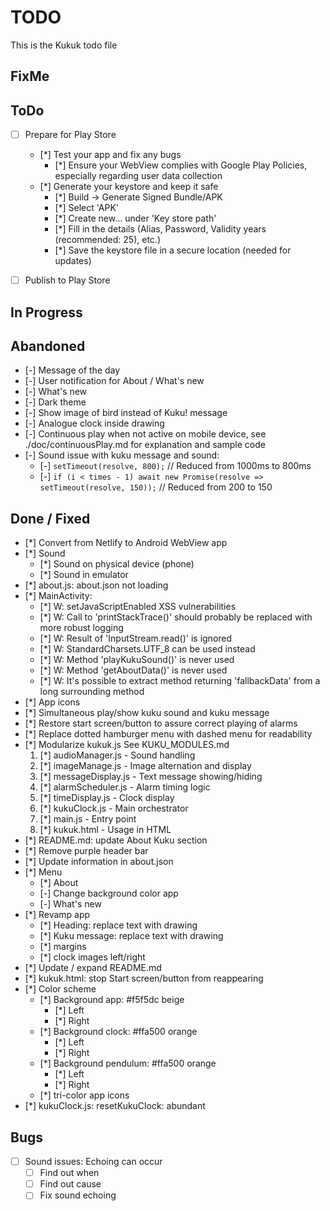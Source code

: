 # TODO
This is the Kukuk todo file

## FixMe

## ToDo
- [ ] Prepare for Play Store
  - [*] Test your app and fix any bugs
    - [*] Ensure your WebView complies with Google Play Policies, especially regarding user data collection
  - [*] Generate your keystore and keep it safe
    - [*] Build -> Generate Signed Bundle/APK
    - [*] Select 'APK'
    - [*] Create new... under 'Key store path'
    - [*] Fill in the details (Alias, Password, Validity years (recommended: 25), etc.)
    - [*] Save the keystore file in a secure location (needed for updates)


- [ ] Publish to Play Store

## In Progress

## Abandoned
- [-] Message of the day
- [-] User notification for About / What's new
- [-] What's new
- [-] Dark theme
- [-] Show image of bird instead of Kuku! message
- [-] Analogue clock inside drawing
- [-] Continuous play when not active on mobile device, see ./doc/continuousPlay.md for explanation and sample code
- [-] Sound issue with kuku message and sound:
  - [-] `setTimeout(resolve, 800);`  // Reduced from 1000ms to 800ms
  - [-] `if (i < times - 1) await new Promise(resolve => setTimeout(resolve, 150));`  // Reduced from 200 to 150

## Done / Fixed
- [*] Convert from Netlify to Android WebView app
- [*] Sound
  - [*] Sound on physical device (phone)
  - [*] Sound in emulator
- [*] about.js: about.json not loading
- [*] MainActivity:
  - [*] W: setJavaScriptEnabled XSS vulnerabilities
  - [*] W: Call to 'printStackTrace()' should probably be replaced with more robust logging
  - [*] W: Result of 'InputStream.read()' is ignored
  - [*] W: StandardCharsets.UTF_8 can be used instead
  - [*] W: Method 'playKukuSound()' is never used
  - [*] W: Method 'getAboutData()' is never used
  - [*] W: It's possible to extract method returning 'fallbackData' from a long surrounding method
- [*] App icons
- [*] Simultaneous play/show kuku sound and kuku message
- [*] Restore start screen/button to assure correct playing of alarms
- [*] Replace dotted hamburger menu with dashed menu for readability
- [*] Modularize kukuk.js
  See KUKU_MODULES.md
  1. [*] audioManager.js - Sound handling
  2. [*] imageManage.js - Image alternation and display
  3. [*] messageDisplay.js - Text message showing/hiding
  4. [*] alarmScheduler.js - Alarm timing logic
  5. [*] timeDisplay.js - Clock display
  6. [*] kukuClock.js - Main orchestrator
  7. [*] main.js - Entry point
  8. [*] kukuk.html - Usage in HTML
- [*] README.md: update About Kuku section
- [*] Remove purple header bar
- [*] Update information in about.json
- [*] Menu
  - [*] About
  - [-] Change background color app
  - [-] What's new
- [*] Revamp app
  - [*] Heading: replace text with drawing
  - [*] Kuku message: replace text with drawing
  - [*] margins
  - [*] clock images left/right
- [*] Update / expand README.md
- [*] kukuk.html: stop Start screen/button from reappearing 
- [*] Color scheme
  - [*] Background app: #f5f5dc beige
    - [*] Left
    - [*] Right
  - [*] Background clock: #ffa500 orange
    - [*] Left
    - [*] Right
  - [*] Background pendulum: #ffa500 orange
    - [*] Left
    - [*] Right
  - [*] tri-color app icons
- [*] kukuClock.js: resetKukuClock: abundant


## Bugs
- [ ] Sound issues: Echoing can occur
  - [ ] Find out when
  - [ ] Find out cause
  - [ ] Fix sound echoing
